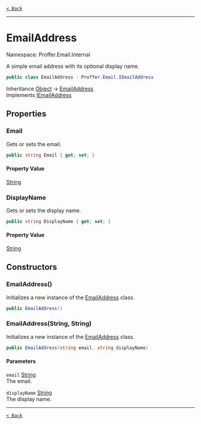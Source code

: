 [`< Back`](./)

---

# EmailAddress

Namespace: Proffer.Email.Internal

A simple email address with its optional display name.

```csharp
public class EmailAddress : Proffer.Email.IEmailAddress
```

Inheritance [Object](https://docs.microsoft.com/en-us/dotnet/api/system.object) → [EmailAddress](./proffer.email.internal.emailaddress)<br>
Implements [IEmailAddress](./proffer.email.iemailaddress)

## Properties

### **Email**

Gets or sets the email.

```csharp
public string Email { get; set; }
```

#### Property Value

[String](https://docs.microsoft.com/en-us/dotnet/api/system.string)<br>

### **DisplayName**

Gets or sets the display name.

```csharp
public string DisplayName { get; set; }
```

#### Property Value

[String](https://docs.microsoft.com/en-us/dotnet/api/system.string)<br>

## Constructors

### **EmailAddress()**

Initializes a new instance of the [EmailAddress](./proffer.email.internal.emailaddress) class.

```csharp
public EmailAddress()
```

### **EmailAddress(String, String)**

Initializes a new instance of the [EmailAddress](./proffer.email.internal.emailaddress) class.

```csharp
public EmailAddress(string email, string displayName)
```

#### Parameters

`email` [String](https://docs.microsoft.com/en-us/dotnet/api/system.string)<br>
The email.

`displayName` [String](https://docs.microsoft.com/en-us/dotnet/api/system.string)<br>
The display name.

---

[`< Back`](./)
